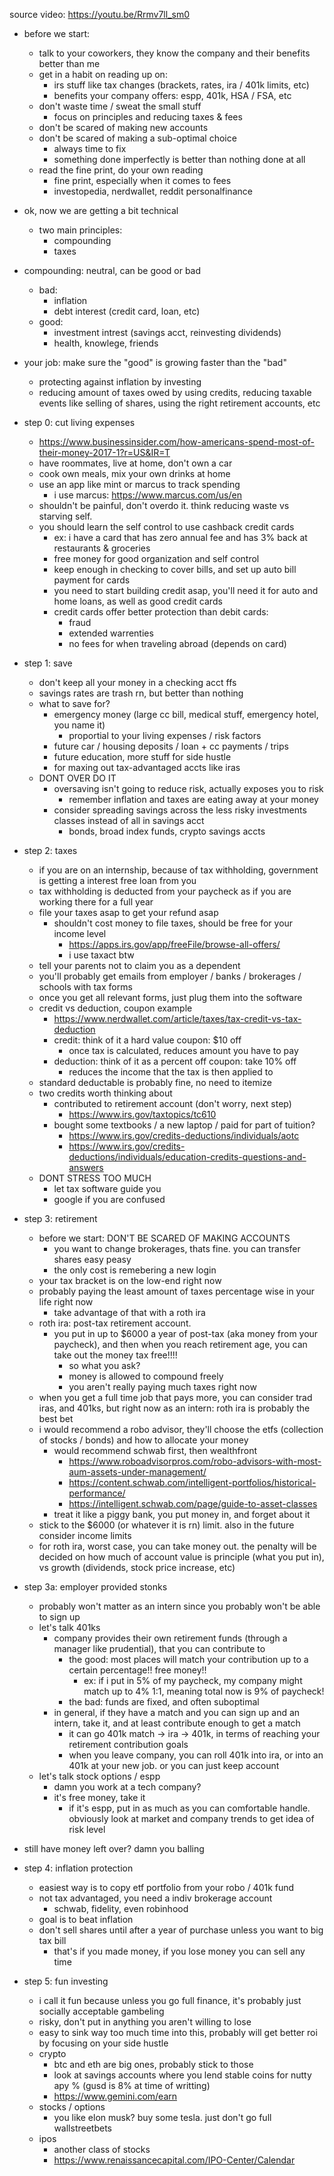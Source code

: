 source video: https://youtu.be/Rrmv7ll_sm0

- before we start:
    - talk to your coworkers, they know the company and their benefits better than me
    - get in a habit on reading up on:
        - irs stuff like tax changes (brackets, rates, ira / 401k limits, etc)
        - benefits your company offers: espp, 401k, HSA / FSA, etc
    - don't waste time / sweat the small stuff
        - focus on principles and reducing taxes & fees
    - don't be scared of making new accounts
    - don't be scared of making a sub-optimal choice
        - always time to fix
        - something done imperfectly is better than nothing done at all
    - read the fine print, do your own reading
        - fine print, especially when it comes to fees
        - investopedia, nerdwallet, reddit personalfinance

- ok, now we are getting a bit technical
    - two main principles:
        - compounding
        - taxes

- compounding: neutral, can be good or bad
    - bad:
        - inflation 
        - debt interest (credit card, loan, etc)
    - good:
        - investment intrest (savings acct, reinvesting dividends)
        - health, knowlege, friends

- your job: make sure the "good" is growing faster than the "bad"
    - protecting against inflation by investing
    - reducing amount of taxes owed by using credits, reducing taxable events like selling of shares,
    using the right retirement accounts, etc

- step 0: cut living expenses
    - https://www.businessinsider.com/how-americans-spend-most-of-their-money-2017-1?r=US&IR=T
    - have roommates, live at home, don't own a car
    - cook own meals, mix your own drinks at home
    - use an app like mint or marcus to track spending
        - i use marcus: https://www.marcus.com/us/en
    - shouldn't be painful, don't overdo it. think reducing waste vs starving self.
    - you should learn the self control to use cashback credit cards
        - ex: i have a card that has zero annual fee and has 3% back at restaurants & groceries
        - free money for good organization and self control
        - keep enough in checking to cover bills, and set up auto bill payment for cards
        - you need to start building credit asap, you'll need it for auto and home loans,
        as well as good credit cards
        - credit cards offer better protection than debit cards:
            - fraud
            - extended warrenties
            - no fees for when traveling abroad (depends on card)

- step 1: save
    - don't keep all your money in a checking acct ffs
    - savings rates are trash rn, but better than nothing
    - what to save for?
        - emergency money (large cc bill, medical stuff, emergency hotel, you name it)
            - proportial to your living expenses / risk factors
        - future car / housing deposits / loan + cc payments / trips
        - future education, more stuff for side hustle
        - for maxing out tax-advantaged accts like iras
    - DONT OVER DO IT
        - oversaving isn't going to reduce risk, actually exposes you to risk
            - remember inflation and taxes are eating away at your money
        - consider spreading savings across the less risky investments classes instead of all in savings acct
            - bonds, broad index funds, crypto savings accts

- step 2: taxes
    - if you are on an internship, because of tax withholding, government is getting a interest free loan from you
    - tax withholding is deducted from your paycheck as if you are working there for a full year
    - file your taxes asap to get your refund asap
        - shouldn't cost money to file taxes, should be free for your income level
            - https://apps.irs.gov/app/freeFile/browse-all-offers/
            - i use taxact btw
    - tell your parents not to claim you as a dependent
    - you'll probably get emails from employer / banks / brokerages / schools with tax forms
    - once you get all relevant forms, just plug them into the software
    - credit vs deduction, coupon example
        - https://www.nerdwallet.com/article/taxes/tax-credit-vs-tax-deduction
        - credit: think of it a hard value coupon: $10 off
            - once tax is calculated, reduces amount you have to pay
        - deduction: think of it as a percent off coupon: take 10% off
            - reduces the income that the tax is then applied to
    - standard deductable is probably fine, no need to itemize
    - two credits worth thinking about
        - contributed to retirement account (don't worry, next step)
            - https://www.irs.gov/taxtopics/tc610
        - bought some textbooks / a new laptop / paid for part of tuition?
            - https://www.irs.gov/credits-deductions/individuals/aotc
            - https://www.irs.gov/credits-deductions/individuals/education-credits-questions-and-answers
    - DONT STRESS TOO MUCH
        - let tax software guide you
        - google if you are confused

- step 3: retirement
    - before we start: DON'T BE SCARED OF MAKING ACCOUNTS
        - you want to change brokerages, thats fine. you can transfer shares easy peasy
        - the only cost is remebering a new login
    - your tax bracket is on the low-end right now
    - probably paying the least amount of taxes percentage wise in your life right now
        - take advantage of that with a roth ira
    - roth ira: post-tax retirement account.
        - you put in up to $6000 a year of post-tax (aka money from your paycheck), and then when you reach retirement age,
        you can take out the money tax free!!!!
            - so what you ask?
            - money is allowed to compound freely
            - you aren't really paying much taxes right now
    - when you get a full time job that pays more, you can consider trad iras, and 401ks, but right now as an intern: roth ira
    is probably the best bet
    - i would recommend a robo advisor, they'll choose the etfs (collection of stocks / bonds) and how to allocate your money
        - would recommend schwab first, then wealthfront
            - https://www.roboadvisorpros.com/robo-advisors-with-most-aum-assets-under-management/
            - https://content.schwab.com/intelligent-portfolios/historical-performance/
            - https://intelligent.schwab.com/page/guide-to-asset-classes
        - treat it like a piggy bank, you put money in, and forget about it
    - stick to the $6000 (or whatever it is rn) limit. also in the future consider income limits
    - for roth ira, worst case, you can take money out. the penalty will be decided on how much of account value is principle (what you put in),
    vs growth (dividends, stock price increase, etc)

- step 3a: employer provided stonks
    - probably won't matter as an intern since you probably won't be able to sign up
    - let's talk 401ks
        - company provides their own retirement funds (through a manager like prudential), that you can contribute to
            - the good: most places will match your contribution up to a certain percentage!! free money!!
                - ex: if i put in 5% of my paycheck, my company might match up to 4% 1:1, meaning total now is 9% of paycheck!
            - the bad: funds are fixed, and often suboptimal
        - in general, if they have a match and you can sign up and an intern, take it, and at least contribute enough to get a match
            - it can go 401k match -> ira -> 401k, in terms of reaching your retirement contribution goals
            - when you leave company, you can roll 401k into ira, or into an 401k at your new job. or you can just keep account
    - let's talk stock options / espp
        - damn you work at a tech company?
        - it's free money, take it
            - if it's espp, put in as much as you can comfortable handle. obviously look at market and company trends to get idea of risk
            level

- still have money left over? damn you balling

- step 4: inflation protection
    - easiest way is to copy etf portfolio from your robo / 401k fund
    - not tax advantaged, you need a indiv brokerage account
        - schwab, fidelity, even robinhood
    - goal is to beat inflation
    - don't sell shares until after a year of purchase unless you want to big tax bill
        - that's if you made money, if you lose money you can sell any time
        
- step 5: fun investing
    - i call it fun because unless you go full finance, it's probably just socially acceptable gambeling
    - risky, don't put in anything you aren't willing to lose
    - easy to sink way too much time into this, probably will get better roi by focusing on your side hustle
    - crypto
        - btc and eth are big ones, probably stick to those
        - look at savings accounts where you lend stable coins for nutty apy % (gusd is 8% at time of writting)
        - https://www.gemini.com/earn
    - stocks / options
        - you like elon musk? buy some tesla. just don't go full wallstreetbets
    - ipos
        - another class of stocks
        - https://www.renaissancecapital.com/IPO-Center/Calendar

